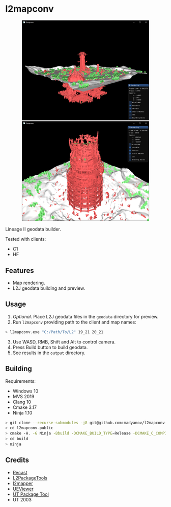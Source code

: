 # l2mapconv

<p align="center">
    <img src="assets/cruma.png" width="400" />
    <img src="assets/toi.png" width="400" />
</p>

Lineage II geodata builder.

Tested with clients:

- C1
- HF

## Features

- Map rendering.
- L2J geodata building and preview.

## Usage

1. *Optional*. Place L2J geodata files in the `geodata` directory for preview.
2. Run `l2mapconv` providing path to the client and map names:

```sh
> l2mapconv.exe "C:/Path/To/L2" 19_21 20_21
```

3. Use WASD, RMB, Shift and Alt to control camera.
4. Press Build button to build geodata.
5. See results in the `output` directory.

## Building

Requirements:

- Windows 10
- MVS 2019
- Clang 10
- Cmake 3.17
- Ninja 1.10

```sh
> git clone --recurse-submodules -j8 git@github.com:madyanov/l2mapconv-public.git
> cd l2mapconv-public
> cmake -H. -G Ninja -Bbuild -DCMAKE_BUILD_TYPE=Release -DCMAKE_C_COMPILER="C:/Program Files/LLVM/bin/clang.exe" -DCMAKE_CXX_COMPILER="C:/Program Files/LLVM/bin/clang.exe"
> cd build
> ninja
```

## Credits

- [Recast](https://github.com/recastnavigation/recastnavigation)
- [L2PackageTools](https://github.com/Bigcheese/L2PackageTools)
- [l2mapper](https://github.com/justgos/l2mapper)
- [UEViewer](https://github.com/gildor2/UEViewer)
- [UT Package Tool](https://www.acordero.org/projects/unreal-tournament-package-tool)
- UT 2003
